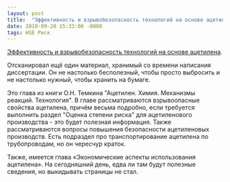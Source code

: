 ```yaml
---
layout: post
title:  "Эффективность и взрывобезопасность технологий на основе ацетилена"
date: 2010-09-20 15:33:00 -0000
tags: HSE Риск
---
```


<a href="http://2nature.me/files/Acetilen safety.zip">Эффективность и взрывобезопасность технологий на основе ацетилена</a>.

Отсканировал ещё один материал, хранимый со времени написания диссертации. Он не настолько бесполезный, чтобы просто выбросить и не настолько нужный, чтобы хранить на бумаге.

Это глава из книги О.Н. Темкина "Ацетилен. Химия. Механизмы реакций. Технология". В главе рассматриваются взрывоопасные свойства ацетилена, причём весьма подробно, если требуется выполнить раздел "Оценка степени риска" для ацетиленового производства - это будет полезная информация. Также рассматриваются вопросы повышения безопасности ацетиленовых производств. Есть подраздел про транспортирование ацетилена по трубопроводам, но он чересчур краток.

Также, имеется глава «Экономические аспекты использования ацетилена». На сегодняшний день, едва ли там будут полезные сведения, но выкидывать страницы не стал.